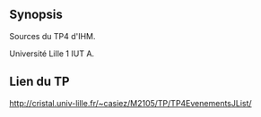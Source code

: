 ## Synopsis

Sources du TP4 d'IHM.

Université Lille 1 
IUT A.

## Lien du TP

http://cristal.univ-lille.fr/~casiez/M2105/TP/TP4EvenementsJList/